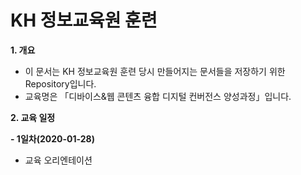 # KH 정보교육원 훈련

**1. 개요**
- 이 문서는 KH 정보교육원 훈련 당시 만들어지는 문서들을 저장하기 위한 Repository입니다.
- 교육명은 「디바이스&웹 콘텐츠 융합 디지털 컨버전스 양성과정」입니다.

**2. 교육 일정**

**- 1일차(2020-01-28)**
- 교육 오리엔테이션
